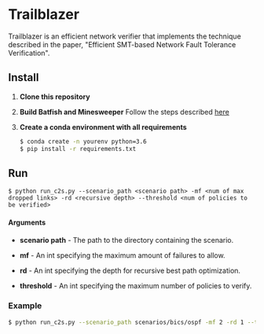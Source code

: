 # Trailblazer

Trailblazer is an efficient network verifier that implements the technique described in the paper, "Efficient SMT-based Network Fault Tolerance Verification".

## Install

1. __Clone this repository__

2. __Build Batfish and Minesweeper__
Follow the steps described [here](https://github.com/batfish/batfish/wiki/Building-and-running-Batfish-service/37e246998d36b4aa3c25132e72daf82981839e81)

3. __Create a conda environment with all requirements__
    ```bash
    $ conda create -n yourenv python=3.6
    $ pip install -r requirements.txt
    ```


## Run
```
$ python run_c2s.py --scenario_path <scenario path> -mf <num of max dropped links> -rd <recursive depth> --threshold <num of policies to be verified>
```

#### Arguments

* __scenario path__ - The path to the directory containing the
scenario.

* __mf__ - An int specifying the maximum amount of failures to allow.

* __rd__ - An int specifying the depth for recursive best path optimization.

* __threshold__ - An int specifying the maximum number of policies to verify.

### Example

```bash
$ python run_c2s.py --scenario_path scenarios/bics/ospf -mf 2 -rd 1 --threshold 1
```
